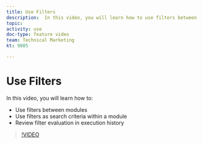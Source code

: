 ```yaml
---
title: Use Filters
description:  In this video, you will learn how to use filters between modules and within a module, and review execution history, all in [!DNL Adobe Workfront Fusion].
topic: 
activity: use
doc-type: feature video
team: Technical Marketing
kt: 9005 

---
```

# Use Filters

In this video, you will learn how to:

* Use filters between modules
* Use filters as search criteria within a module
* Review filter evaluation in execution history 

>[!VIDEO](https://video.tv.adobe.com/v/335265/?quality=12)
